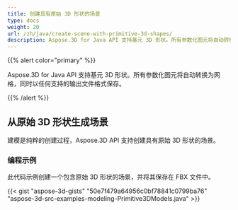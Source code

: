 ```yaml
---
title: 创建具有原始 3D 形状的场景
type: docs
weight: 20
url: /zh/java/create-scene-with-primitive-3d-shapes/
description: Aspose.3D for Java API 支持基元 3D 形状。所有参数化图元将自动转换为网格，同时以任何支持的输出文件格式保存。
---
```

{{% alert color="primary" %}} 

Aspose.3D for Java API 支持基元 3D 形状。所有参数化图元将自动转换为网格，同时以任何支持的输出文件格式保存。

{{% /alert %}} 
##  **从原始 3D 形状生成场景**
建模是纯粹的创建过程，Aspose.3D API 支持创建具有原始 3D 形状的场景。
###  **编程示例**
此代码示例创建一个包含原始 3D 形状的场景，并将其保存在 FBX 文件中。

{{< gist "aspose-3d-gists" "50e7f479a64956c0bf78841c0799ba76" "aspose-3d-src-examples-modeling-Primitive3DModels.java" >}}
